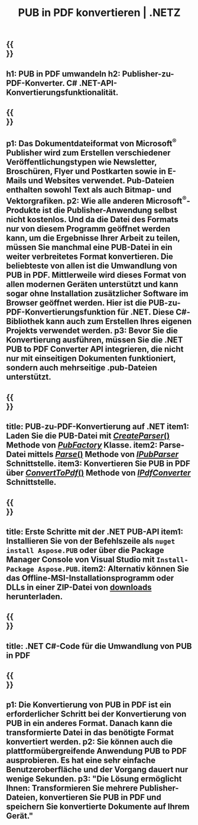 ﻿---
translation: true
template: /_templates/conversion-child-net.md
title: PUB in PDF konvertieren | .NETZ
description: Converta PUB para PDF usando a API .NET em qualquer plataforma. Funcionalidade de conversão do editor que é fácil de integrar em sua própria solução.
url: /net/conversion/pub-to-pdf/
metakeywords: pub zu pdf net, pub zu pdf net konvertieren, pub zu pdf c# konverter, pub zu pdf c# konvertieren, pub zu pdf c#
family: pub
platformtag: net
feature: conversion
---

{{<section banner>}}
---
h1: PUB in PDF umwandeln
h2: Publisher-zu-PDF-Konverter. С# .NET-API-Konvertierungsfunktionalität.
---

{{<section overview>}}
---
p1: Das Dokumentdateiformat von Microsoft<sup>®</sup> Publisher wird zum Erstellen verschiedener Veröffentlichungstypen wie Newsletter, Broschüren, Flyer und Postkarten sowie in E-Mails und Websites verwendet. Pub-Dateien enthalten sowohl Text als auch Bitmap- und Vektorgrafiken.
p2: Wie alle anderen Microsoft<sup>®</sup>-Produkte ist die Publisher-Anwendung selbst nicht kostenlos. Und da die Datei des Formats nur von diesem Programm geöffnet werden kann, um die Ergebnisse Ihrer Arbeit zu teilen, müssen Sie manchmal eine PUB-Datei in ein weiter verbreitetes Format konvertieren. Die beliebteste von allen ist die Umwandlung von PUB in PDF. Mittlerweile wird dieses Format von allen modernen Geräten unterstützt und kann sogar ohne Installation zusätzlicher Software im Browser geöffnet werden. Hier ist die PUB-zu-PDF-Konvertierungsfunktion für .NET. Diese C#-Bibliothek kann auch zum Erstellen Ihres eigenen Projekts verwendet werden.
p3: Bevor Sie die Konvertierung ausführen, müssen Sie die .NET PUB to PDF Converter API integrieren, die nicht nur mit einseitigen Dokumenten funktioniert, sondern auch mehrseitige .pub-Dateien unterstützt.
---

{{<section feature1>}}
---
title: PUB-zu-PDF-Konvertierung auf .NET
item1: Laden Sie die PUB-Datei mit [*CreateParser*()](https://apireference.aspose.com/pub/net/aspose.pub/pubfactory/methods/createparser/index) Methode von [*PubFactory*](https://apireference.aspose.com/pub/net/aspose.pub/pubfactory) Klasse.
item2: Parse-Datei mittels [*Parse*()](https://apireference.aspose.com/pub/net/aspose.pub/ipubparser/methods/parse) Methode von [*IPubParser*](https://apireference.aspose.com/pub/net/aspose.pub/ipubparser) Schnittstelle.
item3: Konvertieren Sie PUB in PDF über [*ConvertToPdf*()](https://apireference.aspose.com/pub/net/aspose.pub/ipdfconverter/methods/converttopdf) Methode von [*IPdfConverter*](https://apireference.aspose.com/pub/net/aspose.pub/ipdfconverter) Schnittstelle.
---

{{<section feature2>}}
---
title: Erste Schritte mit der .NET PUB-API
item1: Installieren Sie von der Befehlszeile als ```nuget install Aspose.PUB``` oder über die Package Manager Console von Visual Studio mit ```Install-Package Aspose.PUB```.
item2: Alternativ können Sie das Offline-MSI-Installationsprogramm oder DLLs in einer ZIP-Datei von [downloads](https://downloads.aspose.com/pub/net) herunterladen.
---

{{<section codeexample>}}
---
title: .NET C#-Code für die Umwandlung von PUB in PDF
---

{{<section summary>}}
---
p1: Die Konvertierung von PUB in PDF ist ein erforderlicher Schritt bei der Konvertierung von PUB in ein anderes Format. Danach kann die transformierte Datei in das benötigte Format konvertiert werden.
p2: Sie können auch die plattformübergreifende Anwendung PUB to PDF ausprobieren. Es hat eine sehr einfache Benutzeroberfläche und der Vorgang dauert nur wenige Sekunden.
p3: "Die Lösung ermöglicht Ihnen: Transformieren Sie mehrere Publisher-Dateien, konvertieren Sie PUB in PDF und speichern Sie konvertierte Dokumente auf Ihrem Gerät."
---
